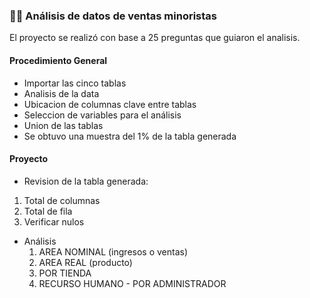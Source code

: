 ### 🧾💶 Análisis de datos de ventas minoristas

El proyecto se realizó con base a 25 preguntas que guiaron el analisis.

#### Procedimiento General
+ Importar las cinco tablas
+ Analisis de la data
+ Ubicacion de columnas clave entre tablas
+ Seleccion de variables para el análisis
+ Union de las tablas
+ Se obtuvo una muestra del 1% de la tabla generada

#### Proyecto
+ Revision de la tabla generada:
1. Total de columnas
2. Total de fila
3. Verificar nulos
+ Análisis
  1.  AREA NOMINAL (ingresos o ventas)
  2.  AREA REAL (producto)
  3.  POR TIENDA
  4.  RECURSO HUMANO - POR ADMINISTRADOR
